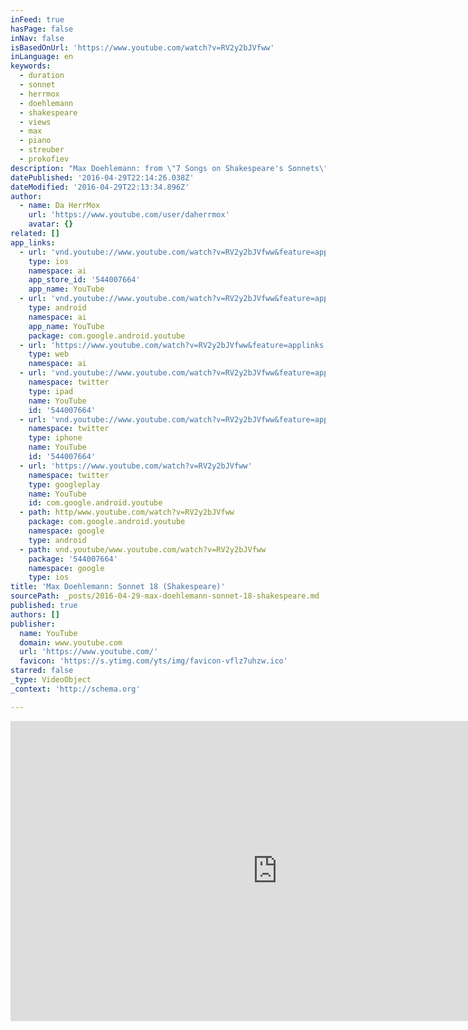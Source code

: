 ```yaml
---
inFeed: true
hasPage: false
inNav: false
isBasedOnUrl: 'https://www.youtube.com/watch?v=RV2y2bJVfww'
inLanguage: en
keywords:
  - duration
  - sonnet
  - herrmox
  - doehlemann
  - shakespeare
  - views
  - max
  - piano
  - streuber
  - prokofiev
description: "Max Doehlemann: from \"7 Songs on Shakespeare's Sonnets\" No. 2 - Sonnet 18 Georg Streuber, baritone Max Doehlemann, piano www.songs-of-the-clown.com"
datePublished: '2016-04-29T22:14:26.038Z'
dateModified: '2016-04-29T22:13:34.896Z'
author:
  - name: Da HerrMox
    url: 'https://www.youtube.com/user/daherrmox'
    avatar: {}
related: []
app_links:
  - url: 'vnd.youtube://www.youtube.com/watch?v=RV2y2bJVfww&feature=applinks'
    type: ios
    namespace: ai
    app_store_id: '544007664'
    app_name: YouTube
  - url: 'vnd.youtube://www.youtube.com/watch?v=RV2y2bJVfww&feature=applinks'
    type: android
    namespace: ai
    app_name: YouTube
    package: com.google.android.youtube
  - url: 'https://www.youtube.com/watch?v=RV2y2bJVfww&feature=applinks'
    type: web
    namespace: ai
  - url: 'vnd.youtube://www.youtube.com/watch?v=RV2y2bJVfww&feature=applinks'
    namespace: twitter
    type: ipad
    name: YouTube
    id: '544007664'
  - url: 'vnd.youtube://www.youtube.com/watch?v=RV2y2bJVfww&feature=applinks'
    namespace: twitter
    type: iphone
    name: YouTube
    id: '544007664'
  - url: 'https://www.youtube.com/watch?v=RV2y2bJVfww'
    namespace: twitter
    type: googleplay
    name: YouTube
    id: com.google.android.youtube
  - path: http/www.youtube.com/watch?v=RV2y2bJVfww
    package: com.google.android.youtube
    namespace: google
    type: android
  - path: vnd.youtube/www.youtube.com/watch?v=RV2y2bJVfww
    package: '544007664'
    namespace: google
    type: ios
title: 'Max Doehlemann: Sonnet 18 (Shakespeare)'
sourcePath: _posts/2016-04-29-max-doehlemann-sonnet-18-shakespeare.md
published: true
authors: []
publisher:
  name: YouTube
  domain: www.youtube.com
  url: 'https://www.youtube.com/'
  favicon: 'https://s.ytimg.com/yts/img/favicon-vflz7uhzw.ico'
starred: false
_type: VideoObject
_context: 'http://schema.org'

---
```

<iframe src="https://cdn.embedly.com/widgets/media.html?src=https%3A%2F%2Fwww.youtube.com%2Fembed%2FRV2y2bJVfww%3Ffeature%3Doembed&amp;url=https%3A%2F%2Fwww.youtube.com%2Fwatch%3Fv%3DRV2y2bJVfww&amp;image=https%3A%2F%2Fi.ytimg.com%2Fvi%2FRV2y2bJVfww%2Fhqdefault.jpg&amp;key=b7d04c9b404c499eba89ee7072e1c4f7&amp;type=text%2Fhtml&amp;schema=youtube" width="854" height="480" scrolling="no" frameborder="0" allowfullscreen="" style=""></iframe>